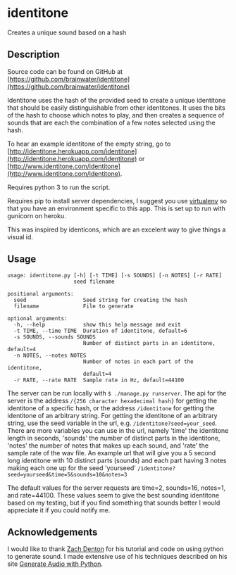 identitone
==========

Creates a unique sound based on a hash

## Description
Source code can be found on GitHub at [https://github.com/brainwater/identitone](https://github.com/brainwater/identitone)

Identitone uses the hash of the provided seed to create a unique identitone that should be easily distinguishable from other identitones. It uses the bits of the hash to choose which notes to play, and then creates a sequence of sounds that are each the combination of a few notes selected using the hash.

To hear an example identitone of the empty string, go to [http://identitone.herokuapp.com/identitone](http://identitone.herokuapp.com/identitone) or [http://www.identitone.com/identitone](http://www.identitone.com/identitone).

Requires python 3 to run the script.

Requires pip to install server dependencies, I suggest you use [virtualenv](http://www.virtualenv.org/en/latest/) so that you have an environment specific to this app. This is set up to run with gunicorn on heroku.

This was inspired by identicons, which are an excelent way to give things a visual id.

## Usage
```
usage: identitone.py [-h] [-t TIME] [-s SOUNDS] [-n NOTES] [-r RATE]
                     seed filename

positional arguments:
  seed                  Seed string for creating the hash
  filename              File to generate

optional arguments:
  -h, --help            show this help message and exit
  -t TIME, --time TIME  Duration of identitone, default=6
  -s SOUNDS, --sounds SOUNDS
                        Number of distinct parts in an identitone, default=4
  -n NOTES, --notes NOTES
                        Number of notes in each part of the identitone,
                        default=4
  -r RATE, --rate RATE  Sample rate in Hz, default=44100
```

The server can be run locally with ```$ ./manage.py runserver```. The api for the server is the address ```/{256 character hexadecimal hash}``` for getting the identitone of a specific hash, or the address ```/identitone``` for getting the identitone of an arbitrary string. For getting the identitone of an arbitrary string, use the seed variable in the url, e.g. ```/identitone?seed=your_seed```. There are more variables you can use in the url, namely 'time' the identitone length in seconds, 'sounds' the number of distinct parts in the identitone, 'notes' the number of notes that makes up each sound, and 'rate' the sample rate of the wav file. An example url that will give you a 5 second long identitone with 10 distinct parts (sounds) and each part having 3 notes making each one up for the seed 'yourseed'  ```/identitone?seed=yourseed&time=5&sounds=10&notes=3```

The default values for the server requests are time=2, sounds=16, notes=1, and rate=44100. These values seem to give the best sounding identitone based on my testing, but if you find something that sounds better I would appreciate it if you could notify me.

## Acknowledgements
I would like to thank [Zach Denton](https://github.com/zacharydenton) for his tutorial and code on using python to generate sound. I made extensive use of his techniques described on his site [Generate Audio with Python](http://zacharydenton.com/generate-audio-with-python/).
